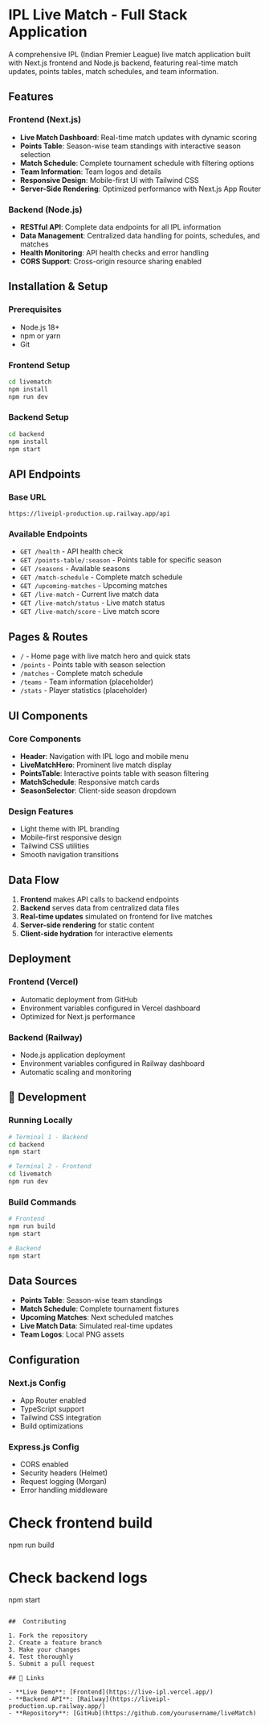 # IPL Live Match - Full Stack Application

A comprehensive IPL (Indian Premier League) live match application built with Next.js frontend and Node.js backend, featuring real-time match updates, points tables, match schedules, and team information.

##  Features

### Frontend (Next.js)
- **Live Match Dashboard**: Real-time match updates with dynamic scoring
- **Points Table**: Season-wise team standings with interactive season selection
- **Match Schedule**: Complete tournament schedule with filtering options
- **Team Information**: Team logos and details
- **Responsive Design**: Mobile-first UI with Tailwind CSS
- **Server-Side Rendering**: Optimized performance with Next.js App Router

### Backend (Node.js)
- **RESTful API**: Complete data endpoints for all IPL information
- **Data Management**: Centralized data handling for points, schedules, and matches
- **Health Monitoring**: API health checks and error handling
- **CORS Support**: Cross-origin resource sharing enabled

##  Installation & Setup

### Prerequisites
- Node.js 18+ 
- npm or yarn
- Git

### Frontend Setup
```bash
cd livematch
npm install
npm run dev
```

### Backend Setup
```bash
cd backend
npm install
npm start
```



##  API Endpoints

### Base URL
```
https://liveipl-production.up.railway.app/api
```

### Available Endpoints
- `GET /health` - API health check
- `GET /points-table/:season` - Points table for specific season
- `GET /seasons` - Available seasons
- `GET /match-schedule` - Complete match schedule
- `GET /upcoming-matches` - Upcoming matches
- `GET /live-match` - Current live match data
- `GET /live-match/status` - Live match status
- `GET /live-match/score` - Live match score

##  Pages & Routes

- `/` - Home page with live match hero and quick stats
- `/points` - Points table with season selection
- `/matches` - Complete match schedule
- `/teams` - Team information (placeholder)
- `/stats` - Player statistics (placeholder)

##  UI Components

### Core Components
- **Header**: Navigation with IPL logo and mobile menu
- **LiveMatchHero**: Prominent live match display
- **PointsTable**: Interactive points table with season filtering
- **MatchSchedule**: Responsive match cards
- **SeasonSelector**: Client-side season dropdown

### Design Features
- Light theme with IPL branding
- Mobile-first responsive design
- Tailwind CSS utilities
- Smooth navigation transitions

##  Data Flow

1. **Frontend** makes API calls to backend endpoints
2. **Backend** serves data from centralized data files
3. **Real-time updates** simulated on frontend for live matches
4. **Server-side rendering** for static content
5. **Client-side hydration** for interactive elements

##  Deployment

### Frontend (Vercel)
- Automatic deployment from GitHub
- Environment variables configured in Vercel dashboard
- Optimized for Next.js performance

### Backend (Railway)
- Node.js application deployment
- Environment variables configured in Railway dashboard
- Automatic scaling and monitoring

## 🧪 Development

### Running Locally
```bash
# Terminal 1 - Backend
cd backend
npm start

# Terminal 2 - Frontend
cd livematch
npm run dev
```

### Build Commands
```bash
# Frontend
npm run build
npm start

# Backend
npm start
```

##  Data Sources

- **Points Table**: Season-wise team standings
- **Match Schedule**: Complete tournament fixtures
- **Upcoming Matches**: Next scheduled matches
- **Live Match Data**: Simulated real-time updates
- **Team Logos**: Local PNG assets

## Configuration

### Next.js Config
- App Router enabled
- TypeScript support
- Tailwind CSS integration
- Build optimizations

### Express.js Config
- CORS enabled
- Security headers (Helmet)
- Request logging (Morgan)
- Error handling middleware

# Check frontend build
npm run build

# Check backend logs
npm start
```

##  Contributing

1. Fork the repository
2. Create a feature branch
3. Make your changes
4. Test thoroughly
5. Submit a pull request

## 🔗 Links

- **Live Demo**: [Frontend](https://live-ipl.vercel.app/)
- **Backend API**: [Railway](https://liveipl-production.up.railway.app/)
- **Repository**: [GitHub](https://github.com/yourusername/liveMatch)
